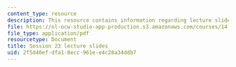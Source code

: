 ```yaml
---
content_type: resource
description: This resource contains information regarding lecture slide 23.
file: https://ol-ocw-studio-app-production.s3.amazonaws.com/courses/14-581-international-economics-i-spring-2013/2f5d40efdfa18ecc961ee4c28a34ddb7_MIT14_581S13_Lecslides23.pdf
file_type: application/pdf
resourcetype: Document
title: Session 23 lecture slides
uid: 2f5d40ef-dfa1-8ecc-961e-e4c28a34ddb7
---
```

